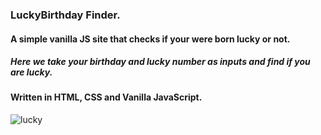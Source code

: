 ### LuckyBirthday Finder.
#### A simple vanilla JS site that checks if your were born lucky or not.
##### Here we take your birthday and lucky number as inputs and find if you are lucky.

#### Written in HTML, CSS and Vanilla JavaScript.
![lucky](https://www.theparisreview.org/blog/wp-content/uploads/2019/08/adobestock_274393443.jpeg)
